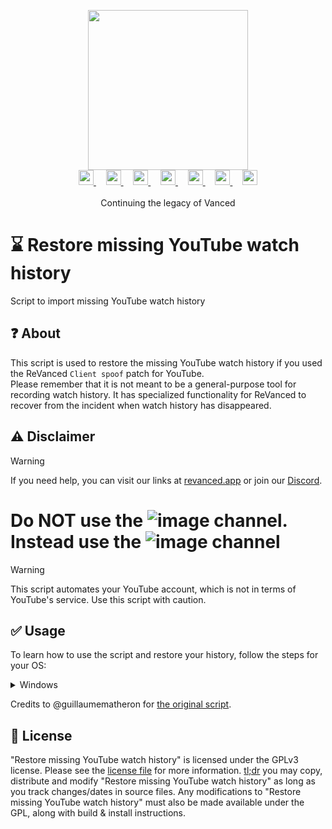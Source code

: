 <p align="center">
  <picture>
    <source
      width="256px"
      media="(prefers-color-scheme: dark)"
      srcset="assets/revanced-headline/revanced-headline-vertical-dark.svg"
    >
    <img 
      width="256px"
      src="assets/revanced-headline/revanced-headline-vertical-light.svg"
    >
  </picture>
  <br>
  <a href="https://revanced.app/">
     <picture>
         <source height="24px" media="(prefers-color-scheme: dark)" srcset="assets/revanced-logo/revanced-logo-round.svg" />
         <img height="24px" src="assets/revanced-logo/revanced-logo-round.svg" />
     </picture>
   </a>&nbsp;&nbsp;&nbsp;
   <a href="https://github.com/ReVanced">
       <picture>
           <source height="24px" media="(prefers-color-scheme: dark)" srcset="https://i.ibb.co/dMMmCrW/Git-Hub-Mark.png" />
           <img height="24px" src="https://i.ibb.co/9wV3HGF/Git-Hub-Mark-Light.png" />
       </picture>
   </a>&nbsp;&nbsp;&nbsp;
   <a href="http://revanced.app/discord">
       <picture>
           <source height="24px" media="(prefers-color-scheme: dark)" srcset="https://user-images.githubusercontent.com/13122796/178032563-d4e084b7-244e-4358-af50-26bde6dd4996.png" />
           <img height="24px" src="https://user-images.githubusercontent.com/13122796/178032563-d4e084b7-244e-4358-af50-26bde6dd4996.png" />
       </picture>
   </a>&nbsp;&nbsp;&nbsp;
   <a href="https://reddit.com/r/revancedapp">
       <picture>
           <source height="24px" media="(prefers-color-scheme: dark)" srcset="https://user-images.githubusercontent.com/13122796/178032351-9d9d5619-8ef7-470a-9eec-2744ece54553.png" />
           <img height="24px" src="https://user-images.githubusercontent.com/13122796/178032351-9d9d5619-8ef7-470a-9eec-2744ece54553.png" />
       </picture>
   </a>&nbsp;&nbsp;&nbsp;
   <a href="https://t.me/app_revanced">
      <picture>
         <source height="24px" media="(prefers-color-scheme: dark)" srcset="https://user-images.githubusercontent.com/13122796/178032213-faf25ab8-0bc3-4a94-a730-b524c96df124.png" />
         <img height="24px" src="https://user-images.githubusercontent.com/13122796/178032213-faf25ab8-0bc3-4a94-a730-b524c96df124.png" />
      </picture>
   </a>&nbsp;&nbsp;&nbsp;
   <a href="https://x.com/revancedapp">
      <picture>
         <source media="(prefers-color-scheme: dark)" srcset="https://user-images.githubusercontent.com/93124920/270180600-7c1b38bf-889b-4d68-bd5e-b9d86f91421a.png">
         <img height="24px" src="https://user-images.githubusercontent.com/93124920/270108715-d80743fa-b330-4809-b1e6-79fbdc60d09c.png" />
      </picture>
   </a>&nbsp;&nbsp;&nbsp;
   <a href="https://www.youtube.com/@ReVanced">
      <picture>
         <source height="24px" media="(prefers-color-scheme: dark)" srcset="https://user-images.githubusercontent.com/13122796/178032714-c51c7492-0666-44ac-99c2-f003a695ab50.png" />
         <img height="24px" src="https://user-images.githubusercontent.com/13122796/178032714-c51c7492-0666-44ac-99c2-f003a695ab50.png" />
     </picture>
   </a>
   <br>
   <br>
   Continuing the legacy of Vanced
</p>

# ⌛ Restore missing YouTube watch history

Script to import missing YouTube watch history

## ❓ About

This script is used to restore the missing YouTube watch history if you used the ReVanced `Client spoof` patch for YouTube.  
Please remember that it is not meant to be a general-purpose tool for recording watch history. It has specialized functionality for ReVanced to recover from the incident when watch history has disappeared. 

## ⚠️ Disclaimer

> [!WARNING]
> If you need help, you can visit our links at [revanced.app](https://revanced.app) or join our [Discord](https://revanced.app/discord).
> # Do **NOT** use the ![image](https://github.com/ReVanced/restore-missing-youtube-watch-history/assets/13122796/c3717a3f-6751-4f87-8318-3c5f0f3e4075) channel. Instead use the ![image](https://github.com/ReVanced/restore-missing-youtube-watch-history/assets/13122796/d3ad95cb-8575-4a28-912b-8bfa64939e58) channel

> [!WARNING]
> This script automates your YouTube account, which is not in terms of YouTube's service. Use this script with caution.

## ✅ Usage

To learn how to use the script and restore your history, follow the steps for your OS:

<details>
  <summary>Windows</summary>
  
1. Install the latest Python from [Microsoft Store](https://apps.microsoft.com/detail/9pjpw5ldxlz5?hl=en-US&gl=US) or [python.org](https://www.python.org/downloads/).
1. Download the project and extract the ZIP somewhere

   ![image](https://github.com/ReVanced/restore-missing-youtube-watch-history/assets/13122796/951762e7-cf85-4463-8eec-2a2dc29dfdbd)

1. Open CMD in the directory where `main.py` is located

   ![image](https://github.com/ReVanced/restore-missing-youtube-watch-history/assets/13122796/bfaf6f2d-d202-49d5-9618-dea217d11056)

1. install the required packages

   ```bash
   pip install -r requirements.txt
   ```

   ![image](https://github.com/ReVanced/restore-missing-youtube-watch-history/assets/13122796/2800303f-a615-40b5-8b77-e9ad12e884dd)

1. Go to [Google Takeout](https://takeout.google.com/settings/takeout)
1. Only tick "YouTube and YouTube Music"

   ![image](https://github.com/ReVanced/restore-missing-youtube-watch-history/assets/13122796/a8716a51-7898-4b74-813f-9de2ac4ba869)
   ![image](https://github.com/ReVanced/restore-missing-youtube-watch-history/assets/13122796/a0d9768c-c61e-4881-b15e-7b773a105b7b)

1. Change "Multiple formats" to "JSON" (only for "history")
  
   ![image](https://github.com/ReVanced/restore-missing-youtube-watch-history/assets/13122796/81533fd7-29d1-47d1-b77b-7830d9ab4d41)
   ![image](https://github.com/ReVanced/restore-missing-youtube-watch-history/assets/13122796/e14ccf57-1339-40e9-a48f-3ce6aadf957a)

1. Untick everything in "All YouTube data included" except "history"

   ![image](https://github.com/ReVanced/restore-missing-youtube-watch-history/assets/13122796/917812d0-604a-4742-9e20-2961880cfa3d)

1. Click "Next step"

   ![image](https://github.com/ReVanced/restore-missing-youtube-watch-history/assets/13122796/b262087a-b688-4030-b68f-3d94b7770fc2)

1. Leave everything as is and click "Create export"

   ![image](https://github.com/ReVanced/restore-missing-youtube-watch-history/assets/13122796/3dc1e728-e92f-48f6-90b2-965d0415c968)

After that, you will receive an email with a link to download your history. Download it. You will find a file called `watch-history.json` in the downloaded zip file inside "YouTube and YouTube Music/history".
Place `watch-history.json` in the same directory as `main.py`.

![image](https://github.com/ReVanced/restore-missing-youtube-watch-history/assets/13122796/df826e92-9968-4dd7-82fc-485c8841b6ad)

Make sure you are logged into YouTube in your browser. By default, the script will use Chrome. If you use a different browser, use the `--help` option when you run `main.py` to select your browser.

![image](https://github.com/ReVanced/restore-missing-youtube-watch-history/assets/13122796/963f5282-e1a4-4883-94b4-9123462b8526)

Run the script:

> ⚠️ Warning  
> Make sure your browser does not run. Neither in the foreground nor in the background (See Task Manager),
> otherwise, you may get a permission error when running the script.

```bash
python main.py
```

> ℹ️ Note  
> You can use the `--help` option to see all available options.

</details>

Credits to @guillaumematheron for [the original script](https://gist.github.com/guillaumematheron/89f52ffd274ff3ac99f6dc0249bcc331).

## 📜 License

"Restore missing YouTube watch history" is licensed under the GPLv3 license. Please see the [license file](LICENSE) for more information.
[tl;dr](https://www.tldrlegal.com/license/gnu-general-public-license-v3-gpl-3) you may copy, distribute and modify "Restore missing YouTube watch history" as long as you track changes/dates in source files.
Any modifications to "Restore missing YouTube watch history" must also be made available under the GPL, along with build & install instructions.
